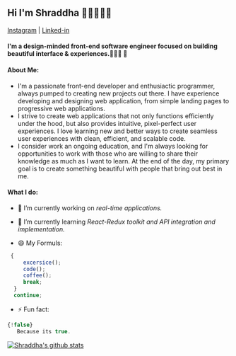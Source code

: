 ## Hi I'm Shraddha 👋🏻👩🏻‍💻
[Instagram](https://www.instagram.com/_girlwhocode_/)  | [Linked-in](https://www.linkedin.com/in/shraddha-hinge-280874137/)

#### I'm a design-minded front-end software engineer focused on building beautiful interface & experiences.👩🏻‍💻 :rocket:

#### About Me:
  * I'm a passionate front-end developer and enthusiactic programmer, always pumped to creating new projects out there. I have experience developing and designing web application, from simple landing pages to progressive web applications.
  * I strive to create web applications that not only functions efficiently under the hood, but also provides intuitive, pixel-perfect user experiences. I love learning new and better ways to create seamless user experiences with clean, efficient, and scalable code.
  * I consider work an ongoing education, and I'm always looking for opportunities to work with those who are willing to share their knowledge as much as I want to learn. At the end of the day, my primary goal is to create something beautiful with people that bring out best in me.
  
#### What I do:

- 🔭 I’m currently working on *real-time applications.*
- 🌱 I’m currently learning *React-Redux toolkit and API integration and implementation.*

- 😄 My Formuls: 
 ```javascript
  {
      excersice();
      code();
      coffee();
      break;
   }
   continue;
 ```
   
- ⚡ Fun fact:
 ```javascript
 {!false}
    Because its true.
 ```

[![Shraddha's github stats](https://github-readme-stats.vercel.app/api?username=shraddhahinge)](https://github.com/shraddhahinge/github-readme-stats)
